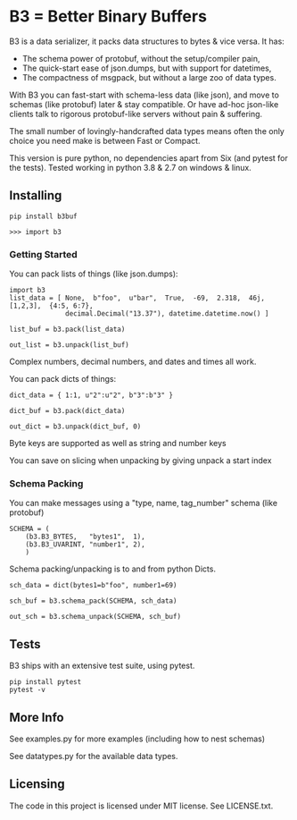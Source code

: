 ﻿

# B3 = Better Binary Buffers

B3 is a data serializer, it packs data structures to bytes & vice versa. It has:
* The schema power of protobuf, without the setup/compiler pain,
* The quick-start ease of json.dumps, but with support for datetimes,
* The compactness of msgpack, but without a large zoo of data types. 

With B3 you can fast-start with schema-less data (like json), and move to schemas (like protobuf) later & stay compatible. Or have ad-hoc json-like clients talk to rigorous protobuf-like servers without pain & suffering.

The small number of lovingly-handcrafted data types means often the only choice you need make is between Fast or Compact.

This version is pure python, no dependencies apart from Six (and pytest for the tests).
Tested working in python 3.8 & 2.7 on windows & linux.

## Installing

```
pip install b3buf

>>> import b3
```

### Getting Started

You can pack lists of things (like json.dumps):

```
import b3
list_data = [ None,  b"foo",  u"bar",  True,  -69,  2.318,  46j,  [1,2,3],  {4:5, 6:7},
              decimal.Decimal("13.37"), datetime.datetime.now() ]

list_buf = b3.pack(list_data)

out_list = b3.unpack(list_buf)
```
Complex numbers, decimal numbers, and dates and times all work.

You can pack dicts of things:

```
dict_data = { 1:1, u"2":u"2", b"3":b"3" }

dict_buf = b3.pack(dict_data)

out_dict = b3.unpack(dict_buf, 0)
```
Byte keys are supported as well as string and number keys

You can save on slicing when unpacking by giving unpack a start index


### Schema Packing
You can make messages using a "type, name, tag_number" schema (like protobuf)

```
SCHEMA = (
    (b3.B3_BYTES,   "bytes1",  1),
    (b3.B3_UVARINT, "number1", 2),
    )
```

Schema packing/unpacking is to and from python Dicts.
```
sch_data = dict(bytes1=b"foo", number1=69)

sch_buf = b3.schema_pack(SCHEMA, sch_data)

out_sch = b3.schema_unpack(SCHEMA, sch_buf)
```


## Tests

B3 ships with an extensive test suite, using pytest. 

```
pip install pytest
pytest -v
```

## More Info

See examples.py for more examples (including how to nest schemas)

See datatypes.py for the available data types.


## Licensing

The code in this project is licensed under MIT license. See LICENSE.txt.
